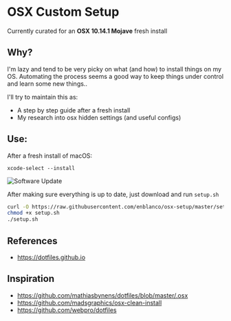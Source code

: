 # OSX Custom Setup
Currently curated for an **OSX 10.14.1 Mojave** fresh install

## Why?

I'm lazy and tend to be very picky on what (and how) to install things on my OS. Automating the process seems a good way to keep things under control and learn some new things..

I'll try to maintain this as:
- A step by step guide after a fresh install
- My research into osx hidden settings (and useful configs)
 

## Use:
After a fresh install of macOS:
```sudo softwareupdate -i -a
xcode-select --install
````
![Software Update](http://f.cl.ly/items/0O0p1b081B2I421r2z2y/Screen%20Shot%202013-11-23%20at%201.27.56%20PM.png)

After making sure everything is up to date, just download and run `setup.sh` 

```bash
curl -O https://raw.githubusercontent.com/enblanco/osx-setup/master/setup.sh
chmod +x setup.sh
./setup.sh
````


## References

- https://dotfiles.github.io


## Inspiration

- https://github.com/mathiasbynens/dotfiles/blob/master/.osx
- https://github.com/madsgraphics/osx-clean-install
- https://github.com/webpro/dotfiles


